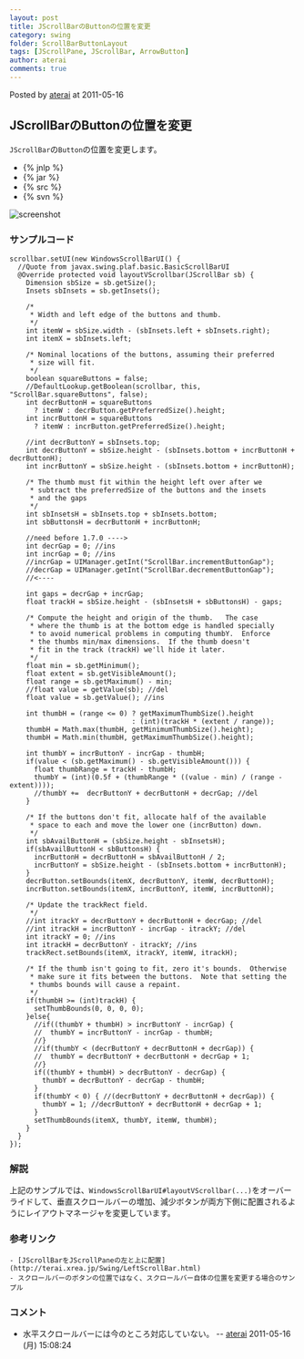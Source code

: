 ```yaml
---
layout: post
title: JScrollBarのButtonの位置を変更
category: swing
folder: ScrollBarButtonLayout
tags: [JScrollPane, JScrollBar, ArrowButton]
author: aterai
comments: true
---
```


Posted by [aterai](http://terai.xrea.jp/aterai.html) at 2011-05-16

## JScrollBarのButtonの位置を変更
`JScrollBar`の`Button`の位置を変更します。

- {% jnlp %}
- {% jar %}
- {% src %}
- {% svn %}

<!-- dummy comment line for breaking list -->

![screenshot](https://lh6.googleusercontent.com/_9Z4BYR88imo/TdC-jTZ434I/AAAAAAAAA7I/cnbdjlwODJg/s800/ScrollBarButtonLayout.png)

### サンプルコード
<pre class="prettyprint"><code>scrollbar.setUI(new WindowsScrollBarUI() {
  //Quote from javax.swing.plaf.basic.BasicScrollBarUI
  @Override protected void layoutVScrollbar(JScrollBar sb) {
    Dimension sbSize = sb.getSize();
    Insets sbInsets = sb.getInsets();

    /*
     * Width and left edge of the buttons and thumb.
     */
    int itemW = sbSize.width - (sbInsets.left + sbInsets.right);
    int itemX = sbInsets.left;

    /* Nominal locations of the buttons, assuming their preferred
     * size will fit.
     */
    boolean squareButtons = false;
    //DefaultLookup.getBoolean(scrollbar, this, "ScrollBar.squareButtons", false);
    int decrButtonH = squareButtons
      ? itemW : decrButton.getPreferredSize().height;
    int incrButtonH = squareButtons
      ? itemW : incrButton.getPreferredSize().height;

    //int decrButtonY = sbInsets.top;
    int decrButtonY = sbSize.height - (sbInsets.bottom + incrButtonH + decrButtonH);
    int incrButtonY = sbSize.height - (sbInsets.bottom + incrButtonH);

    /* The thumb must fit within the height left over after we
     * subtract the preferredSize of the buttons and the insets
     * and the gaps
     */
    int sbInsetsH = sbInsets.top + sbInsets.bottom;
    int sbButtonsH = decrButtonH + incrButtonH;

    //need before 1.7.0 ----&gt;
    int decrGap = 0; //ins
    int incrGap = 0; //ins
    //incrGap = UIManager.getInt("ScrollBar.incrementButtonGap");
    //decrGap = UIManager.getInt("ScrollBar.decrementButtonGap");
    //&lt;----

    int gaps = decrGap + incrGap;
    float trackH = sbSize.height - (sbInsetsH + sbButtonsH) - gaps;

    /* Compute the height and origin of the thumb.   The case
     * where the thumb is at the bottom edge is handled specially
     * to avoid numerical problems in computing thumbY.  Enforce
     * the thumbs min/max dimensions.  If the thumb doesn't
     * fit in the track (trackH) we'll hide it later.
     */
    float min = sb.getMinimum();
    float extent = sb.getVisibleAmount();
    float range = sb.getMaximum() - min;
    //float value = getValue(sb); //del
    float value = sb.getValue(); //ins

    int thumbH = (range &lt;= 0) ? getMaximumThumbSize().height
                              : (int)(trackH * (extent / range));
    thumbH = Math.max(thumbH, getMinimumThumbSize().height);
    thumbH = Math.min(thumbH, getMaximumThumbSize().height);

    int thumbY = incrButtonY - incrGap - thumbH;
    if(value &lt; (sb.getMaximum() - sb.getVisibleAmount())) {
      float thumbRange = trackH - thumbH;
      thumbY = (int)(0.5f + (thumbRange * ((value - min) / (range - extent))));
      //thumbY +=  decrButtonY + decrButtonH + decrGap; //del
    }

    /* If the buttons don't fit, allocate half of the available
     * space to each and move the lower one (incrButton) down.
     */
    int sbAvailButtonH = (sbSize.height - sbInsetsH);
    if(sbAvailButtonH &lt; sbButtonsH) {
      incrButtonH = decrButtonH = sbAvailButtonH / 2;
      incrButtonY = sbSize.height - (sbInsets.bottom + incrButtonH);
    }
    decrButton.setBounds(itemX, decrButtonY, itemW, decrButtonH);
    incrButton.setBounds(itemX, incrButtonY, itemW, incrButtonH);

    /* Update the trackRect field.
     */
    //int itrackY = decrButtonY + decrButtonH + decrGap; //del
    //int itrackH = incrButtonY - incrGap - itrackY; //del
    int itrackY = 0; //ins
    int itrackH = decrButtonY - itrackY; //ins
    trackRect.setBounds(itemX, itrackY, itemW, itrackH);

    /* If the thumb isn't going to fit, zero it's bounds.  Otherwise
     * make sure it fits between the buttons.  Note that setting the
     * thumbs bounds will cause a repaint.
     */
    if(thumbH &gt;= (int)trackH) {
      setThumbBounds(0, 0, 0, 0);
    }else{
      //if((thumbY + thumbH) &gt; incrButtonY - incrGap) {
      //  thumbY = incrButtonY - incrGap - thumbH;
      //}
      //if(thumbY &lt; (decrButtonY + decrButtonH + decrGap)) {
      //  thumbY = decrButtonY + decrButtonH + decrGap + 1;
      //}
      if((thumbY + thumbH) &gt; decrButtonY - decrGap) {
        thumbY = decrButtonY - decrGap - thumbH;
      }
      if(thumbY &lt; 0) { //(decrButtonY + decrButtonH + decrGap)) {
        thumbY = 1; //decrButtonY + decrButtonH + decrGap + 1;
      }
      setThumbBounds(itemX, thumbY, itemW, thumbH);
    }
  }
});
</code></pre>

### 解説
上記のサンプルでは、`WindowsScrollBarUI#layoutVScrollbar(...)`をオーバーライドして、垂直スクロールバーの増加、減少ボタンが両方下側に配置されるようにレイアウトマネージャを変更しています。

### 参考リンク
    - [JScrollBarをJScrollPaneの左と上に配置](http://terai.xrea.jp/Swing/LeftScrollBar.html)
    - スクロールバーのボタンの位置ではなく、スクロールバー自体の位置を変更する場合のサンプル

<!-- dummy comment line for breaking list -->

### コメント
- 水平スクロールバーには今のところ対応していない。 -- [aterai](http://terai.xrea.jp/aterai.html) 2011-05-16 (月) 15:08:24

<!-- dummy comment line for breaking list -->

